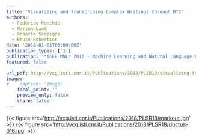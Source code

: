 ```yaml
---
title: 'Visualizing and Transcribing Complex Writings through RTI'
authors:
  - Federico Ponchio
  - Marion Lamé
  - Roberto Scopigno
  - Bruce Robertson
date: '2018-01-01T00:00:00Z'
publication_types: ['1']
publication: '*IEEE MNLP 2018 - Machine Learning and Natural Language Processing*'
featured: false

url_pdf: http://vcg.isti.cnr.it/Publications/2018/PLSR18/visualizing-transcribing-complex_final.pdf
image:
#    caption: 'Image'
    focal_point: ''
    preview_only: false
    share: false
---
```

{{< figure src='http://vcg.isti.cnr.it/Publications/2018/PLSR18/markout.jpg' >}}
{{< figure src='http://vcg.isti.cnr.it/Publications/2018/PLSR18/ductus-016.jpg' >}}

